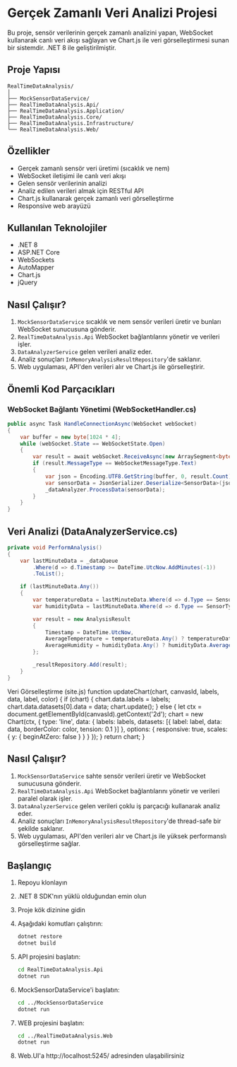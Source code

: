 # Gerçek Zamanlı Veri Analizi Projesi

Bu proje, sensör verilerinin gerçek zamanlı analizini yapan, WebSocket kullanarak canlı veri akışı sağlayan ve Chart.js ile veri görselleştirmesi sunan bir sistemdir. .NET 8 ile geliştirilmiştir.

## Proje Yapısı
```
RealTimeDataAnalysis/
│
├── MockSensorDataService/
├── RealTimeDataAnalysis.Api/
├── RealTimeDataAnalysis.Application/
├── RealTimeDataAnalysis.Core/
├── RealTimeDataAnalysis.Infrastructure/
└── RealTimeDataAnalysis.Web/
```
## Özellikler

- Gerçek zamanlı sensör veri üretimi (sıcaklık ve nem)
- WebSocket iletişimi ile canlı veri akışı
- Gelen sensör verilerinin analizi
- Analiz edilen verileri almak için RESTful API
- Chart.js kullanarak gerçek zamanlı veri görselleştirme
- Responsive web arayüzü

## Kullanılan Teknolojiler

- .NET 8
- ASP.NET Core
- WebSockets
- AutoMapper
- Chart.js
- jQuery

## Nasıl Çalışır?

1. `MockSensorDataService` sıcaklık ve nem sensör verileri üretir ve bunları WebSocket sunucusuna gönderir.
2. `RealTimeDataAnalysis.Api` WebSocket bağlantılarını yönetir ve verileri işler.
3. `DataAnalyzerService` gelen verileri analiz eder.
4. Analiz sonuçları `InMemoryAnalysisResultRepository`'de saklanır.
5. Web uygulaması, API'den verileri alır ve Chart.js ile görselleştirir.

## Önemli Kod Parçacıkları

### WebSocket Bağlantı Yönetimi (WebSocketHandler.cs)

```csharp
public async Task HandleConnectionAsync(WebSocket webSocket)
{
    var buffer = new byte[1024 * 4];
    while (webSocket.State == WebSocketState.Open)
    {
        var result = await webSocket.ReceiveAsync(new ArraySegment<byte>(buffer), CancellationToken.None);
        if (result.MessageType == WebSocketMessageType.Text)
        {
            var json = Encoding.UTF8.GetString(buffer, 0, result.Count);
            var sensorData = JsonSerializer.Deserialize<SensorData>(json);
            _dataAnalyzer.ProcessData(sensorData);
        }
    }
}
```
## Veri Analizi (DataAnalyzerService.cs)

 
```csharp
private void PerformAnalysis()
{
    var lastMinuteData = _dataQueue
        .Where(d => d.Timestamp >= DateTime.UtcNow.AddMinutes(-1))
        .ToList();

    if (lastMinuteData.Any())
    {
        var temperatureData = lastMinuteData.Where(d => d.Type == SensorType.Temperature.ToString());
        var humidityData = lastMinuteData.Where(d => d.Type == SensorType.Humidity.ToString());

        var result = new AnalysisResult
        {
            Timestamp = DateTime.UtcNow,
            AverageTemperature = temperatureData.Any() ? temperatureData.Average(d => d.Value) : 0,
            AverageHumidity = humidityData.Any() ? humidityData.Average(d => d.Value) : 0
        };

        _resultRepository.Add(result);
    }
}
```
Veri Görselleştirme (site.js)
function updateChart(chart, canvasId, labels, data, label, color) {
    if (chart) {
        chart.data.labels = labels;
        chart.data.datasets[0].data = data;
        chart.update();
    } else {
        let ctx = document.getElementById(canvasId).getContext('2d');
        chart = new Chart(ctx, {
            type: 'line',
            data: {
                labels: labels,
                datasets: [{
                    label: label,
                    data: data,
                    borderColor: color,
                    tension: 0.1
                }]
            },
            options: {
                responsive: true,
                scales: {
                    y: {
                        beginAtZero: false
                    }
                }
            }
        });
    }
    return chart;
}
 

## Nasıl Çalışır?

1. `MockSensorDataService` sahte sensör verileri üretir ve WebSocket sunucusuna gönderir.
2. `RealTimeDataAnalysis.Api` WebSocket bağlantılarını yönetir ve verileri paralel olarak işler.
3. `DataAnalyzerService` gelen verileri çoklu iş parçacığı kullanarak analiz eder.
4. Analiz sonuçları `InMemoryAnalysisResultRepository`'de thread-safe bir şekilde saklanır.
5. Web uygulaması, API'den verileri alır ve Chart.js ile yüksek performanslı görselleştirme sağlar.

## Başlangıç

1. Repoyu klonlayın
2. .NET 8 SDK'nın yüklü olduğundan emin olun
3. Proje kök dizinine gidin
4. Aşağıdaki komutları çalıştırın:

   ```bash
   dotnet restore
   dotnet build
   ```

5. API projesini başlatın:

   ```bash
   cd RealTimeDataAnalysis.Api
   dotnet run
   ```

6. MockSensorDataService'i başlatın:

   ```bash
   cd ../MockSensorDataService
   dotnet run
   ```
6. WEB projesini başlatın:

   ```bash
   cd ../RealTimeDataAnalysis.Web
   dotnet run
   ```
 
7. Web.UI'a http://localhost:5245/ adresinden ulaşabilirsiniz


 
